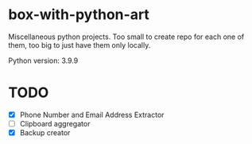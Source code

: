 # box-with-python-art
Miscellaneous python projects. Too small to create repo for each one of them, too big to just have them only locally.

Python version: 3.9.9

# TODO
- [x] Phone Number and Email Address Extractor
- [ ] Clipboard aggregator
- [x] Backup creator